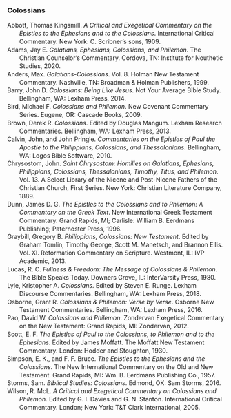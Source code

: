 ### Colossians

<div class="csl-bib-body" style="line-height: 1.35; margin-left: 2em; text-indent:-2em;">
  <div class="csl-entry">Abbott, Thomas Kingsmill. <i>A Critical and Exegetical Commentary on the Epistles to the Ephesians and to the Colossians</i>. International Critical Commentary. New York: C. Scribner’s sons, 1909.</div>
  <span class="Z3988" title="url_ver=Z39.88-2004&amp;ctx_ver=Z39.88-2004&amp;rfr_id=info%3Asid%2Fzotero.org%3A2&amp;rft_val_fmt=info%3Aofi%2Ffmt%3Akev%3Amtx%3Abook&amp;rft.genre=book&amp;rft.btitle=A%20critical%20and%20exegetical%20commentary%20on%20the%20epistles%20to%20the%20Ephesians%20and%20to%20the%20Colossians&amp;rft.place=New%20York&amp;rft.publisher=C.%20Scribner%E2%80%99s%20sons&amp;rft.series=International%20Critical%20Commentary&amp;rft.aufirst=Thomas%20Kingsmill&amp;rft.aulast=Abbott&amp;rft.au=Thomas%20Kingsmill%20Abbott&amp;rft.date=1909"></span>
  <div class="csl-entry">Adams, Jay E. <i>Galatians, Ephesians, Colossians, and Philemon</i>. The Christian Counselor’s Commentary. Cordova, TN: Institute for Nouthetic Studies, 2020.</div>
  <span class="Z3988" title="url_ver=Z39.88-2004&amp;ctx_ver=Z39.88-2004&amp;rfr_id=info%3Asid%2Fzotero.org%3A2&amp;rft_val_fmt=info%3Aofi%2Ffmt%3Akev%3Amtx%3Abook&amp;rft.genre=book&amp;rft.btitle=Galatians%2C%20Ephesians%2C%20Colossians%2C%20and%20Philemon&amp;rft.place=Cordova%2C%20TN&amp;rft.publisher=Institute%20for%20Nouthetic%20Studies&amp;rft.series=The%20Christian%20Counselor%E2%80%99s%20Commentary&amp;rft.aufirst=Jay%20E.&amp;rft.aulast=Adams&amp;rft.au=Jay%20E.%20Adams&amp;rft.date=2020"></span>
  <div class="csl-entry">Anders, Max. <i>Galatians-Colossians</i>. Vol. 8. Holman New Testament Commentary. Nashville, TN: Broadman &amp; Holman Publishers, 1999.</div>
  <span class="Z3988" title="url_ver=Z39.88-2004&amp;ctx_ver=Z39.88-2004&amp;rfr_id=info%3Asid%2Fzotero.org%3A2&amp;rft_val_fmt=info%3Aofi%2Ffmt%3Akev%3Amtx%3Abook&amp;rft.genre=book&amp;rft.btitle=Galatians-Colossians&amp;rft.place=Nashville%2C%20TN&amp;rft.publisher=Broadman%20%26%20Holman%20Publishers&amp;rft.series=Holman%20New%20Testament%20Commentary&amp;rft.aufirst=Max&amp;rft.aulast=Anders&amp;rft.au=Max%20Anders&amp;rft.date=1999"></span>
  <div class="csl-entry">Barry, John D. <i>Colossians: Being Like Jesus</i>. Not Your Average Bible Study. Bellingham, WA: Lexham Press, 2014.</div>
  <span class="Z3988" title="url_ver=Z39.88-2004&amp;ctx_ver=Z39.88-2004&amp;rfr_id=info%3Asid%2Fzotero.org%3A2&amp;rft_val_fmt=info%3Aofi%2Ffmt%3Akev%3Amtx%3Abook&amp;rft.genre=book&amp;rft.btitle=Colossians%3A%20Being%20Like%20Jesus&amp;rft.place=Bellingham%2C%20WA&amp;rft.publisher=Lexham%20Press&amp;rft.series=Not%20Your%20Average%20Bible%20Study&amp;rft.aufirst=John%20D.&amp;rft.aulast=Barry&amp;rft.au=John%20D.%20Barry&amp;rft.date=2014"></span>
  <div class="csl-entry">Bird, Michael F. <i>Colossians and Philemon</i>. New Covenant Commentary Series. Eugene, OR: Cascade Books, 2009.</div>
  <span class="Z3988" title="url_ver=Z39.88-2004&amp;ctx_ver=Z39.88-2004&amp;rfr_id=info%3Asid%2Fzotero.org%3A2&amp;rft_val_fmt=info%3Aofi%2Ffmt%3Akev%3Amtx%3Abook&amp;rft.genre=book&amp;rft.btitle=Colossians%20and%20Philemon&amp;rft.place=Eugene%2C%20OR&amp;rft.publisher=Cascade%20Books&amp;rft.series=New%20Covenant%20Commentary%20Series&amp;rft.aufirst=Michael%20F.&amp;rft.aulast=Bird&amp;rft.au=Michael%20F.%20Bird&amp;rft.date=2009"></span>
  <div class="csl-entry">Brown, Derek R. <i>Colossians</i>. Edited by Douglas Mangum. Lexham Research Commentaries. Bellingham, WA: Lexham Press, 2013.</div>
  <span class="Z3988" title="url_ver=Z39.88-2004&amp;ctx_ver=Z39.88-2004&amp;rfr_id=info%3Asid%2Fzotero.org%3A2&amp;rft_val_fmt=info%3Aofi%2Ffmt%3Akev%3Amtx%3Abook&amp;rft.genre=book&amp;rft.btitle=Colossians&amp;rft.place=Bellingham%2C%20WA&amp;rft.publisher=Lexham%20Press&amp;rft.series=Lexham%20Research%20Commentaries&amp;rft.aufirst=Derek%20R.&amp;rft.aulast=Brown&amp;rft.au=Derek%20R.%20Brown&amp;rft.au=Douglas%20Mangum&amp;rft.date=2013"></span>
  <div class="csl-entry">Calvin, John, and John Pringle. <i>Commentaries on the Epistles of Paul the Apostle to the Philippians, Colossians, and Thessalonians</i>. Bellingham, WA: Logos Bible Software, 2010.</div>
  <span class="Z3988" title="url_ver=Z39.88-2004&amp;ctx_ver=Z39.88-2004&amp;rfr_id=info%3Asid%2Fzotero.org%3A2&amp;rft_val_fmt=info%3Aofi%2Ffmt%3Akev%3Amtx%3Abook&amp;rft.genre=book&amp;rft.btitle=Commentaries%20on%20the%20Epistles%20of%20Paul%20the%20Apostle%20to%20the%20Philippians%2C%20Colossians%2C%20and%20Thessalonians&amp;rft.place=Bellingham%2C%20WA&amp;rft.publisher=Logos%20Bible%20Software&amp;rft.aufirst=John&amp;rft.aulast=Calvin&amp;rft.au=John%20Calvin&amp;rft.au=John%20Pringle&amp;rft.date=2010"></span>
  <div class="csl-entry">Chrysostom, John. <i>Saint Chrysostom: Homilies on Galatians, Ephesians, Philippians, Colossians, Thessalonians, Timothy, Titus, and Philemon</i>. Vol. 13. A Select Library of the Nicene and Post-Nicene Fathers of the Christian Church, First Series. New York: Christian Literature Company, 1889.</div>
  <span class="Z3988" title="url_ver=Z39.88-2004&amp;ctx_ver=Z39.88-2004&amp;rfr_id=info%3Asid%2Fzotero.org%3A2&amp;rft_val_fmt=info%3Aofi%2Ffmt%3Akev%3Amtx%3Abook&amp;rft.genre=book&amp;rft.btitle=Saint%20Chrysostom%3A%20Homilies%20on%20Galatians%2C%20Ephesians%2C%20Philippians%2C%20Colossians%2C%20Thessalonians%2C%20Timothy%2C%20Titus%2C%20and%20Philemon&amp;rft.place=New%20York&amp;rft.publisher=Christian%20Literature%20Company&amp;rft.series=A%20Select%20Library%20of%20the%20Nicene%20and%20Post-Nicene%20Fathers%20of%20the%20Christian%20Church%2C%20First%20Series&amp;rft.aufirst=John&amp;rft.aulast=Chrysostom&amp;rft.au=John%20Chrysostom&amp;rft.date=1889"></span>
  <div class="csl-entry">Dunn, James D. G. <i>The Epistles to the Colossians and to Philemon: A Commentary on the Greek Text</i>. New International Greek Testament Commentary. Grand Rapids, MI; Carlisle: William B. Eerdmans Publishing; Paternoster Press, 1996.</div>
  <span class="Z3988" title="url_ver=Z39.88-2004&amp;ctx_ver=Z39.88-2004&amp;rfr_id=info%3Asid%2Fzotero.org%3A2&amp;rft_val_fmt=info%3Aofi%2Ffmt%3Akev%3Amtx%3Abook&amp;rft.genre=book&amp;rft.btitle=The%20Epistles%20to%20the%20Colossians%20and%20to%20Philemon%3A%20a%20commentary%20on%20the%20Greek%20text&amp;rft.place=Grand%20Rapids%2C%20MI%3B%20Carlisle&amp;rft.publisher=William%20B.%20Eerdmans%20Publishing%3B%20Paternoster%20Press&amp;rft.series=New%20International%20Greek%20Testament%20Commentary&amp;rft.aufirst=James%20D.%20G.&amp;rft.aulast=Dunn&amp;rft.au=James%20D.%20G.%20Dunn&amp;rft.date=1996"></span>
  <div class="csl-entry">Graybill, Gregory B. <i>Philippians, Colossians: New Testament</i>. Edited by Graham Tomlin, Timothy George, Scott M. Manetsch, and Brannon Ellis. Vol. XI. Reformation Commentary on Scripture. Westmont, IL: IVP Academic, 2013.</div>
  <span class="Z3988" title="url_ver=Z39.88-2004&amp;ctx_ver=Z39.88-2004&amp;rfr_id=info%3Asid%2Fzotero.org%3A2&amp;rft_val_fmt=info%3Aofi%2Ffmt%3Akev%3Amtx%3Abook&amp;rft.genre=book&amp;rft.btitle=Philippians%2C%20Colossians%3A%20New%20Testament&amp;rft.place=Westmont%2C%20IL&amp;rft.publisher=IVP%20Academic&amp;rft.series=Reformation%20Commentary%20on%20Scripture&amp;rft.aufirst=Gregory%20B.&amp;rft.aulast=Graybill&amp;rft.au=Gregory%20B.%20Graybill&amp;rft.au=Graham%20Tomlin&amp;rft.au=Timothy%20George&amp;rft.au=Scott%20M.%20Manetsch&amp;rft.au=Brannon%20Ellis&amp;rft.date=2013"></span>
  <div class="csl-entry">Lucas, R. C. <i>Fullness &amp; Freedom: The Message of Colossians &amp; Philemon</i>. The Bible Speaks Today. Downers Grove, IL: InterVarsity Press, 1980.</div>
  <span class="Z3988" title="url_ver=Z39.88-2004&amp;ctx_ver=Z39.88-2004&amp;rfr_id=info%3Asid%2Fzotero.org%3A2&amp;rft_val_fmt=info%3Aofi%2Ffmt%3Akev%3Amtx%3Abook&amp;rft.genre=book&amp;rft.btitle=Fullness%20%26%20freedom%3A%20the%20message%20of%20Colossians%20%26%20Philemon&amp;rft.place=Downers%20Grove%2C%20IL&amp;rft.publisher=InterVarsity%20Press&amp;rft.series=The%20Bible%20Speaks%20Today&amp;rft.aufirst=R.%20C.&amp;rft.aulast=Lucas&amp;rft.au=R.%20C.%20Lucas&amp;rft.date=1980"></span>
  <div class="csl-entry">Lyle, Kristopher A. <i>Colossians</i>. Edited by Steven E. Runge. Lexham Discourse Commentaries. Bellingham, WA: Lexham Press, 2018.</div>
  <span class="Z3988" title="url_ver=Z39.88-2004&amp;ctx_ver=Z39.88-2004&amp;rfr_id=info%3Asid%2Fzotero.org%3A2&amp;rft_val_fmt=info%3Aofi%2Ffmt%3Akev%3Amtx%3Abook&amp;rft.genre=book&amp;rft.btitle=Colossians&amp;rft.place=Bellingham%2C%20WA&amp;rft.publisher=Lexham%20Press&amp;rft.series=Lexham%20Discourse%20Commentaries&amp;rft.aufirst=Kristopher%20A.&amp;rft.aulast=Lyle&amp;rft.au=Kristopher%20A.%20Lyle&amp;rft.au=Steven%20E.%20Runge&amp;rft.date=2018"></span>
  <div class="csl-entry">Osborne, Grant R. <i>Colossians &amp; Philemon: Verse by Verse</i>. Osborne New Testament Commentaries. Bellingham, WA: Lexham Press, 2016.</div>
  <span class="Z3988" title="url_ver=Z39.88-2004&amp;ctx_ver=Z39.88-2004&amp;rfr_id=info%3Asid%2Fzotero.org%3A2&amp;rft_val_fmt=info%3Aofi%2Ffmt%3Akev%3Amtx%3Abook&amp;rft.genre=book&amp;rft.btitle=Colossians%20%26%20Philemon%3A%20Verse%20by%20Verse&amp;rft.place=Bellingham%2C%20WA&amp;rft.publisher=Lexham%20Press&amp;rft.series=Osborne%20New%20Testament%20Commentaries&amp;rft.aufirst=Grant%20R.&amp;rft.aulast=Osborne&amp;rft.au=Grant%20R.%20Osborne&amp;rft.date=2016"></span>
  <div class="csl-entry">Pao, David W. <i>Colossians and Philemon</i>. Zondervan Exegetical Commentary on the New Testament: Grand Rapids, MI: Zondervan, 2012.</div>
  <span class="Z3988" title="url_ver=Z39.88-2004&amp;ctx_ver=Z39.88-2004&amp;rfr_id=info%3Asid%2Fzotero.org%3A2&amp;rft_val_fmt=info%3Aofi%2Ffmt%3Akev%3Amtx%3Abook&amp;rft.genre=book&amp;rft.btitle=Colossians%20and%20Philemon&amp;rft.place=Grand%20Rapids%2C%20MI&amp;rft.publisher=Zondervan&amp;rft.series=Zondervan%20Exegetical%20Commentary%20on%20the%20New%20Testament%3A&amp;rft.aufirst=David%20W.&amp;rft.aulast=Pao&amp;rft.au=David%20W.%20Pao&amp;rft.date=2012"></span>
  <div class="csl-entry">Scott, E. F. <i>The Epistles of Paul to the Colossians, to Philemon and to the Ephesians</i>. Edited by James Moffatt. The Moffatt New Testament Commentary. London: Hodder and Stoughton, 1930.</div>
  <span class="Z3988" title="url_ver=Z39.88-2004&amp;ctx_ver=Z39.88-2004&amp;rfr_id=info%3Asid%2Fzotero.org%3A2&amp;rft_val_fmt=info%3Aofi%2Ffmt%3Akev%3Amtx%3Abook&amp;rft.genre=book&amp;rft.btitle=The%20Epistles%20of%20Paul%20to%20the%20Colossians%2C%20to%20Philemon%20and%20to%20the%20Ephesians&amp;rft.place=London&amp;rft.publisher=Hodder%20and%20Stoughton&amp;rft.series=The%20Moffatt%20New%20Testament%20Commentary&amp;rft.aufirst=E.%20F.&amp;rft.aulast=Scott&amp;rft.au=E.%20F.%20Scott&amp;rft.au=James%20Moffatt&amp;rft.date=1930"></span>
  <div class="csl-entry">Simpson, E. K., and F. F. Bruce. <i>The Epistles to the Ephesians and the Colossians</i>. The New International Commentary on the Old and New Testament. Grand Rapids, MI: Wm. B. Eerdmans Publishing Co., 1957.</div>
  <span class="Z3988" title="url_ver=Z39.88-2004&amp;ctx_ver=Z39.88-2004&amp;rfr_id=info%3Asid%2Fzotero.org%3A2&amp;rft_val_fmt=info%3Aofi%2Ffmt%3Akev%3Amtx%3Abook&amp;rft.genre=book&amp;rft.btitle=The%20Epistles%20to%20the%20Ephesians%20and%20the%20Colossians&amp;rft.place=Grand%20Rapids%2C%20MI&amp;rft.publisher=Wm.%20B.%20Eerdmans%20Publishing%20Co.&amp;rft.series=The%20New%20International%20Commentary%20on%20the%20Old%20and%20New%20Testament&amp;rft.aufirst=E.%20K.&amp;rft.aulast=Simpson&amp;rft.au=E.%20K.%20Simpson&amp;rft.au=F.%20F.%20Bruce&amp;rft.date=1957"></span>
  <div class="csl-entry">Storms, Sam. <i>Biblical Studies: Colossians</i>. Edmond, OK: Sam Storms, 2016.</div>
  <span class="Z3988" title="url_ver=Z39.88-2004&amp;ctx_ver=Z39.88-2004&amp;rfr_id=info%3Asid%2Fzotero.org%3A2&amp;rft_val_fmt=info%3Aofi%2Ffmt%3Akev%3Amtx%3Abook&amp;rft.genre=book&amp;rft.btitle=Biblical%20Studies%3A%20Colossians&amp;rft.place=Edmond%2C%20OK&amp;rft.publisher=Sam%20Storms&amp;rft.aufirst=Sam&amp;rft.aulast=Storms&amp;rft.au=Sam%20Storms&amp;rft.date=2016"></span>
  <div class="csl-entry">Wilson, R. McL. <i>A Critical and Exegetical Commentary on Colossians and Philemon</i>. Edited by G. I. Davies and G. N. Stanton. International Critical Commentary. London; New York: T&amp;T Clark International, 2005.</div>
  <span class="Z3988" title="url_ver=Z39.88-2004&amp;ctx_ver=Z39.88-2004&amp;rfr_id=info%3Asid%2Fzotero.org%3A2&amp;rft_val_fmt=info%3Aofi%2Ffmt%3Akev%3Amtx%3Abook&amp;rft.genre=book&amp;rft.btitle=A%20Critical%20and%20Exegetical%20Commentary%20on%20Colossians%20and%20Philemon&amp;rft.place=London%3B%20New%20York&amp;rft.publisher=T%26T%20Clark%20International&amp;rft.series=International%20Critical%20Commentary&amp;rft.aufirst=R.%20McL.&amp;rft.aulast=Wilson&amp;rft.au=R.%20McL.%20Wilson&amp;rft.au=G.%20I.%20Davies&amp;rft.au=G.%20N.%20Stanton&amp;rft.date=2005"></span>
</div></body>